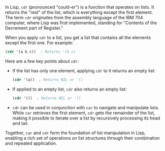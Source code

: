 In Lisp, `cdr` (pronounced "could-er") is a function that operates on lists. It returns the "rest" of the list, which is everything except the first element. The term `cdr` originates from the assembly language of the IBM 704 computer, where Lisp was first implemented, standing for "Contents of the Decrement part of Register."

When you apply `cdr` to a list, you get a list that contains all the elements except the first one. For example:

```lisp
(cdr '(a b c))  ; Returns '(b c)
```

Here are a few key points about `cdr`:

- If the list has only one element, applying `cdr` to it returns an empty list:
  ```lisp
  (cdr '(a))  ; Returns NIL or '()
  ```
- If applied to an empty list, `cdr` also returns an empty list:
  ```lisp
  (cdr '())  ; Returns NIL or '()
  ```
- `cdr` can be used in conjunction with `car` to navigate and manipulate lists. While `car` retrieves the first element, `cdr` gets the remainder of the list, making it possible to iterate over a list by recursively processing its head and tail.

Together, `car` and `cdr` form the foundation of list manipulation in Lisp, enabling a rich set of operations on list structures through their combination and repeated application.
